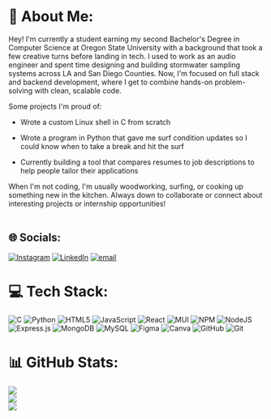 # 💫 About Me:
Hey! I'm currently a student earning my second Bachelor's Degree in Computer Science at Oregon State University with a background that took a few creative turns before landing in tech.  I used to work as an audio engineer and spent time designing and building stormwater sampling systems across LA and San Diego Counties. Now, I'm focused on full stack and backend development, where I get to combine hands-on problem-solving with clean, scalable code.

Some projects I'm proud of:

- Wrote a custom Linux shell in C from scratch

- Wrote a program in Python that gave me surf condition updates so I could know when to take a break and hit the surf 

- Currently building a tool that compares resumes to job descriptions to help people tailor their applications

When I'm not coding, I'm usually woodworking, surfing, or cooking up something new in the kitchen. Always down to collaborate or connect about interesting projects or internship opportunities!<br><br>


## 🌐 Socials:
[![Instagram](https://img.shields.io/badge/Instagram-%23E4405F.svg?logo=Instagram&logoColor=white)](https://instagram.com/sam.d.mp3) [![LinkedIn](https://img.shields.io/badge/LinkedIn-%230077B5.svg?logo=linkedin&logoColor=white)](https://linkedin.com/in/samuel-h-davidson) [![email](https://img.shields.io/badge/Email-D14836?logo=gmail&logoColor=white)](mailto:sam.hugh.davidson@gmail.com) 

# 💻 Tech Stack:
![C](https://img.shields.io/badge/c-%2300599C.svg?style=for-the-badge&logo=c&logoColor=white) ![Python](https://img.shields.io/badge/python-3670A0?style=for-the-badge&logo=python&logoColor=ffdd54) ![HTML5](https://img.shields.io/badge/html5-%23E34F26.svg?style=for-the-badge&logo=html5&logoColor=white) ![JavaScript](https://img.shields.io/badge/javascript-%23323330.svg?style=for-the-badge&logo=javascript&logoColor=%23F7DF1E) ![React](https://img.shields.io/badge/react-%2320232a.svg?style=for-the-badge&logo=react&logoColor=%2361DAFB) ![MUI](https://img.shields.io/badge/MUI-%230081CB.svg?style=for-the-badge&logo=mui&logoColor=white) ![NPM](https://img.shields.io/badge/NPM-%23CB3837.svg?style=for-the-badge&logo=npm&logoColor=white) ![NodeJS](https://img.shields.io/badge/node.js-6DA55F?style=for-the-badge&logo=node.js&logoColor=white) ![Express.js](https://img.shields.io/badge/express.js-%23404d59.svg?style=for-the-badge&logo=express&logoColor=%2361DAFB) ![MongoDB](https://img.shields.io/badge/MongoDB-%234ea94b.svg?style=for-the-badge&logo=mongodb&logoColor=white) ![MySQL](https://img.shields.io/badge/mysql-4479A1.svg?style=for-the-badge&logo=mysql&logoColor=white) ![Figma](https://img.shields.io/badge/figma-%23F24E1E.svg?style=for-the-badge&logo=figma&logoColor=white) ![Canva](https://img.shields.io/badge/Canva-%2300C4CC.svg?style=for-the-badge&logo=Canva&logoColor=white) ![GitHub](https://img.shields.io/badge/github-%23121011.svg?style=for-the-badge&logo=github&logoColor=white) ![Git](https://img.shields.io/badge/git-%23F05033.svg?style=for-the-badge&logo=git&logoColor=white)
# 📊 GitHub Stats:
![](https://github-readme-stats.vercel.app/api?username=samuel-davidson&theme=dark&hide_border=false&include_all_commits=false&count_private=false)<br/>
![](https://nirzak-streak-stats.vercel.app/?user=samuel-davidson&theme=dark&hide_border=false)<br/>
![](https://github-readme-stats.vercel.app/api/top-langs/?username=samuel-davidson&theme=dark&hide_border=false&include_all_commits=false&count_private=false&layout=compact)


<!-- Proudly created with GPRM ( https://gprm.itsvg.in ) -->
